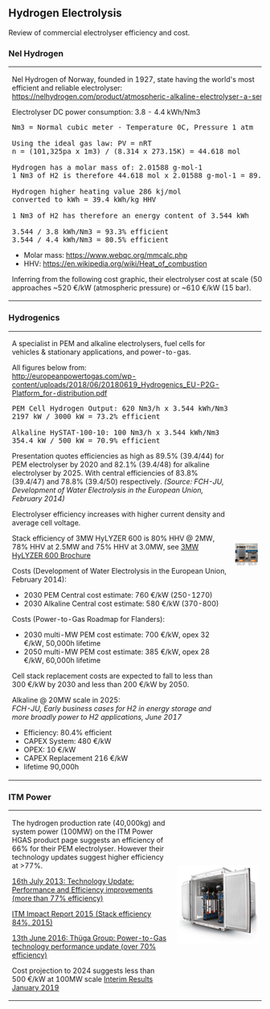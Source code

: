 ## Hydrogen Electrolysis

Review of commercial electrolyser efficiency and cost.

### Nel Hydrogen

<table><tr>
<td style="width:65%">

<p>Nel Hydrogen of Norway, founded in 1927, state having the world's most efficient and reliable electrolyser: <a href="https://nelhydrogen.com/product/atmospheric-alkaline-electrolyser-a-series">https://nelhydrogen.com/product/atmospheric-alkaline-electrolyser-a-series</a></p>

<p>Electrolyser DC power consumption: 3.8 - 4.4 kWh/Nm3</p>

<pre>
Nm3 = Normal cubic meter - Temperature 0C, Pressure 1 atm

Using the ideal gas law: PV = nRT
n = (101,325pa x 1m3) / (8.314 x 273.15K) = 44.618 mol

Hydrogen has a molar mass of: 2.01588 g-mol-1
1 Nm3 of H2 is therefore 44.618 mol x 2.01588 g-mol-1 = 89.945g

Hydrogen higher heating value 286 kj/mol
converted to kWh = 39.4 kWh/kg HHV

1 Nm3 of H2 has therefore an energy content of 3.544 kWh

3.544 / 3.8 kWh/Nm3 = 93.3% efficient
3.544 / 4.4 kWh/Nm3 = 80.5% efficient
</pre>

<ul>
<li>Molar mass: <a href="https://www.webqc.org/mmcalc.php">https://www.webqc.org/mmcalc.php</a></li>
<li>HHV: <a href="https://en.wikipedia.org/wiki/Heat_of_combustion">https://en.wikipedia.org/wiki/Heat_of_combustion</a></li>
</ul>

<p>Inferring from the following cost graphic, their electrolyser cost at scale (50MW) approaches ~520 €/kW (atmospheric pressure) or ~610 €/kW (15 bar).</p>

</td>
<td>
<img src="images/nel_hydrogen.png">
<img src="images/nel_hydrogen_cost.png">
</td>
</tr></table>

### Hydrogenics

<table><tr>
<td style="width:65%">

<p>A specialist in PEM and alkaline electrolysers, fuel cells for vehicles & stationary applications, and power-to-gas.</p>

<p>All figures below from:<br>
<a href="http://europeanpowertogas.com/wp-content/uploads/2018/06/20180619\_Hydrogenics_EU-P2G-Platform_for-distribution.pdf">http://europeanpowertogas.com/wp-content/uploads/2018/06/20180619_Hydrogenics_EU-P2G-Platform_for-distribution.pdf</a></p>

<pre>
PEM Cell Hydrogen Output: 620 Nm3/h x 3.544 kWh/Nm3
2197 kW / 3000 kW = 73.2% efficient

Alkaline HySTAT-100-10: 100 Nm3/h x 3.544 kWh/Nm3
354.4 kW / 500 kW = 70.9% efficient
</pre>

<p>Presentation quotes efficiencies as high as 89.5% (39.4/44) for PEM electrolyser by 2020 and 82.1% (39.4/48) for alkaline electrolyser by 2025. With central efficiencies of 83.8% (39.4/47) and 78.8% (39.4/50) respectively. <i>(Source: FCH-JU, Development of Water Electrolysis in the European Union, February 2014)</i></p>

<p>Electrolyser efficiency increases with higher current density and average cell voltage.</p>
<p>Stack efficiency of 3MW HyLYZER 600 is 80% HHV @ 2MW, 78% HHV at 2.5MW and 75% HHV at 3.0MW, see <a href="http://www.hydrogenics.com/wp-content/uploads/HyLYZER_600_3MW.pdf?hsCtaTracking=e7822d8a-95ad-4406-b5e3-5d70b0816a80%7C09704de4-2fdf-48b3-8248-9ddd2bfbd34e">3MW HyLYZER 600 Brochure</a></p>

<p>Costs (Development of Water Electrolysis in the European Union, February 2014):</p>
<ul>
<li>2030 PEM Central cost estimate: 760 €/kW (250-1270)</li>
<li>2030 Alkaline Central cost estimate: 580 €/kW (370-800)</li>
</ul>

<p>Costs (Power-to-Gas Roadmap for Flanders):</p>
<ul>
<li>2030 multi-MW PEM cost estimate: 700 €/kW, opex 32 €/kW, 50,000h lifetime</li>
<li>2050 multi-MW PEM cost estimate: 385 €/kW, opex 28 €/kW, 60,000h lifetime</li>
</ul>

<p>Cell stack replacement costs are expected to fall to less than 300 €/kW by 2030 and less than 200 €/kW by 2050.</p>

<p>Alkaline @ 20MW scale in 2025:<br>
<i>FCH-JU, Early business cases for H2 in energy storage and more broadly power to H2 applications, June 2017</i><br>
<ul>
<li>Efficiency: 80.4% efficient</li>
<li>CAPEX System: 480 €/kW</li>
<li>OPEX: 10 €/kW</li>
<li>CAPEX Replacement 216 €/kW</li>
<li>lifetime 90,000h</li>
</ul>
</p>

</td>
<td>
<img src="images/hydrogenics.png">

</td>
</tr></table>

### ITM Power

<table><tr>
<td style="width:65%">

<p>The hydrogen production rate (40,000kg) and system power (100MW) on the ITM Power HGAS product page suggests an efficiency of 66% for their PEM electrolyser. However their technology updates suggest higher efficiency at >77%.</p>

<p><a href="http://www.itm-power.com/news-item/technology-update-performance-and-efficiency-improvements">16th July 2013: Technology Update: Performance and Efficiency improvements (more than 77% efficiency)</a></p>

<p><a href="https://www.itm-power.com/wp-content/uploads/2016/01/ITM_Impact_Report_2015web.pdf">ITM Impact Report 2015 (Stack efficiency 84%, 2015)</a></p>

<p><a href="http://www.itm-power.com/news-item/thuga-group-power-to-gas-technology-performance-update">13th June 2016: Thüga Group: Power-to-Gas technology performance update (over 70% efficiency)</a></p>

<p>Cost projection to 2024 suggests less than 500 €/kW at 100MW scale <a href="https://www.itm-power.com/wp-content/uploads/2019/02/Interim-Results-presentation.pdf">Interim Results January 2019</a></p>

</td>
<td>
<img src="images/itm_power.png">
</td>
</tr></table><br><br>
